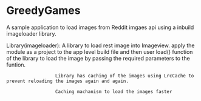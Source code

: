# GreedyGames

A sample application to load images from Reddit imgaes api using a inbuild imageloader library.

Library(imageloader): A library to load  rest image into Imageview. apply the module as a project to the app level build file and 
                      then user load() function of the library to load the image by passing the required parameters to the funtion.
                      
                      Library has caching of the images using LrcCache to prevent reloading the images again and again.
                      
                      Caching machanism to load the images faster
